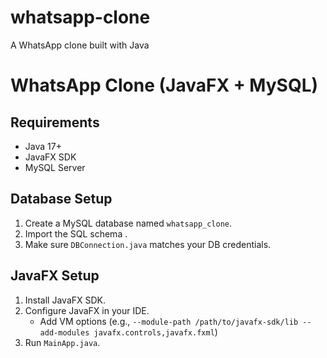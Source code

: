 # whatsapp-clone
A WhatsApp clone built with Java 
# WhatsApp Clone (JavaFX + MySQL)

## Requirements
- Java 17+
- JavaFX SDK
- MySQL Server

## Database Setup
1. Create a MySQL database named `whatsapp_clone`.
2. Import the SQL schema .
3. Make sure `DBConnection.java` matches your DB credentials.

## JavaFX Setup
1. Install JavaFX SDK.
2. Configure JavaFX in your IDE.
   - Add VM options (e.g., `--module-path /path/to/javafx-sdk/lib --add-modules javafx.controls,javafx.fxml`)
3. Run `MainApp.java`.


